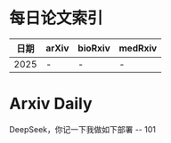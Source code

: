 # 每日论文索引

| 日期 | arXiv | bioRxiv | medRxiv |
|------|-------|---------|---------|
| 2025 | - | - | - |

















































































































































































# Arxiv Daily


DeepSeek，你记一下我做如下部署 -- 101
